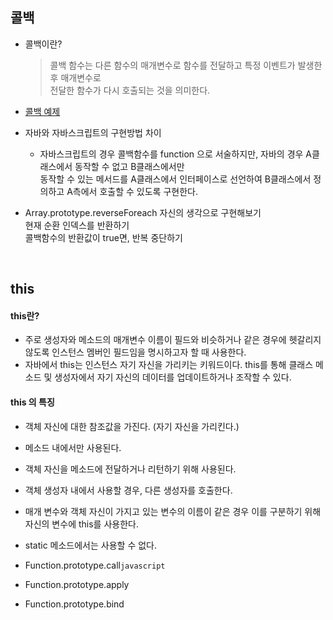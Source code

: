 
## 콜백

- 콜백이란?
	> 콜백 함수는 다른 함수의 매개변수로 함수를 전달하고 특정 이벤트가 발생한 후 매개변수로 <br>
	> 전달한 함수가 다시 호출되는 것을 의미한다.
	
- [콜백 예제](https://github.com/eococ/study/blob/main/WebContent/chapter3_practice.jsp)
	

- 자바와 자바스크립트의 구현방법 차이
	- 자바스크립트의 경우 콜백함수를 function 으로 서술하지만, 자바의 경우 A클래스에서 동작할 수 없고 B클래스에서만 <br>
	동작할 수 있는 메서드를 A클래스에서 인터페이스로 선언하여 B클래스에서 정의하고 A측에서 호출할 수 있도록 구현한다.

- Array.prototype.reverseForeach
  자신의 생각으로 구현해보기  
  현재 순환 인덱스를 반환하기  
  콜백함수의 반환값이 true면, 반복 중단하기
  
<br>

## this

#### this란?
- 주로 생성자와 메소드의 매개변수 이름이 필드와 비슷하거나 같은 경우에 헷갈리지 않도록 인스턴스 멤버인 필드임을 명시하고자 할 때 사용한다.
- 자바에서 this는 인스턴스 자기 자신을 가리키는 키워드이다. this를 통해 클래스 메소드 및 생성자에서 자기 자신의 데이터를 업데이트하거나 조작할 수 있다.

#### this 의 특징
- 객체 자신에 대한 참조값을 가진다. (자기 자신을 가리킨다.)
- 메소드 내에서만 사용된다.
- 객체 자신을 메소드에 전달하거나 리턴하기 위해 사용된다.
- 객체 생성자 내에서 사용할 경우, 다른 생성자를 호출한다.
- 매개 변수와 객체 자신이 가지고 있는 변수의 이름이 같은 경우 이를 구분하기 위해 자신의 변수에 this를 사용한다.
- static 메소드에서는 사용할 수 없다.
	

	
	
	
- Function.prototype.call`javascript`
- Function.prototype.apply
- Function.prototype.bind

<br>
